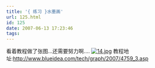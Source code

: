 ```yaml
---
title: '{ 练习 }水墨画'
url: 125.html
id: 125
date: 2007-06-13 17:23:46
tags:
---
```


看着教程做了张图...还需要努力啊.... [![14.jpg](http://cai13.info/blog_pic/2007/06/14.jpg "14.jpg")](http://cai13.info/blog_pic/2007/06/14.jpg)  教程地址:http://www.blueidea.com/tech/graph/2007/4759_3.asp